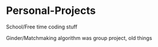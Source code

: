 # Personal-Projects
School/Free time coding stuff

Ginder/Matchmaking algorithm was group project, old things
